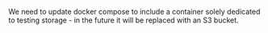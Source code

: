 We need to update docker compose to include a container solely dedicated to testing storage - in the future it will be replaced with an S3 bucket.